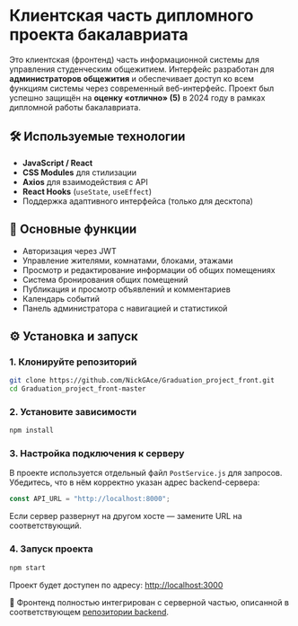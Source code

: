 
# Клиентская часть дипломного проекта бакалавриата

Это клиентская (фронтенд) часть информационной системы для управления студенческим общежитием. Интерфейс разработан для **администраторов общежития** и обеспечивает доступ ко всем функциям системы через современный веб-интерфейс. Проект был успешно защищён на **оценку «отлично» (5)** в 2024 году в рамках дипломной работы бакалавриата.

## 🛠️ Используемые технологии

- **JavaScript / React**
- **CSS Modules** для стилизации
- **Axios** для взаимодействия с API
- **React Hooks** (`useState`, `useEffect`)
- Поддержка адаптивного интерфейса (только для десктопа)

## 🧭 Основные функции

- Авторизация через JWT
- Управление жителями, комнатами, блоками, этажами
- Просмотр и редактирование информации об общих помещениях
- Система бронирования общих помещений
- Публикация и просмотр объявлений и комментариев
- Календарь событий
- Панель администратора с навигацией и статистикой

## ⚙️ Установка и запуск

### 1. Клонируйте репозиторий

```bash
git clone https://github.com/NickGAce/Graduation_project_front.git
cd Graduation_project_front-master
```

### 2. Установите зависимости

```bash
npm install
```

### 3. Настройка подключения к серверу

В проекте используется отдельный файл `PostService.js` для запросов. Убедитесь, что в нём корректно указан адрес backend-сервера:

```js
const API_URL = "http://localhost:8000";
```

Если сервер развернут на другом хосте — замените URL на соответствующий.

### 4. Запуск проекта

```bash
npm start
```

Проект будет доступен по адресу: [http://localhost:3000](http://localhost:3000)

📌 Фронтенд полностью интегрирован с серверной частью, описанной в соответствующем [репозитории backend](https://github.com/NickGAce/Graduation_project_server.git).


